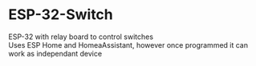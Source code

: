 # ESP-32-Switch
ESP-32 with relay board to control switches
<br>
Uses ESP Home and HomeaAssistant, however once programmed it can work as independant device

